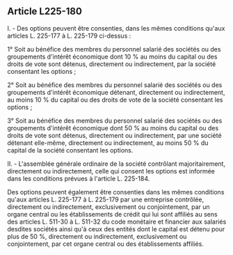 Article L225-180
----
I. - Des options peuvent être consenties, dans les mêmes conditions qu'aux
articles L. 225-177 à L. 225-179 ci-dessus :

1° Soit au bénéfice des membres du personnel salarié des sociétés ou des
groupements d'intérêt économique dont 10 % au moins du capital ou des droits de
vote sont détenus, directement ou indirectement, par la société consentant les
options ;

2° Soit au bénéfice des membres du personnel salarié des sociétés ou des
groupements d'intérêt économique détenant, directement ou indirectement, au
moins 10 % du capital ou des droits de vote de la société consentant les options
;

3° Soit au bénéfice des membres du personnel salarié des sociétés ou des
groupements d'intérêt économique dont 50 % au moins du capital ou des droits de
vote sont détenus, directement ou indirectement, par une société détenant
elle-même, directement ou indirectement, au moins 50 % du capital de la société
consentant les options.

II. - L'assemblée générale ordinaire de la société contrôlant majoritairement,
directement ou indirectement, celle qui consent les options est informée dans
les conditions prévues à l'article L. 225-184.

Des options peuvent également être consenties dans les mêmes conditions qu'aux
articles L. 225-177 à L. 225-179 par une entreprise contrôlée, directement ou
indirectement, exclusivement ou conjointement, par un organe central ou les
établissements de crédit qui lui sont affiliés au sens des articles L. 511-30 à
L. 511-32 du code monétaire et financier aux salariés desdites sociétés ainsi
qu'à ceux des entités dont le capital est détenu pour plus de 50 %, directement
ou indirectement, exclusivement ou conjointement, par cet organe central ou des
établissements affiliés.
